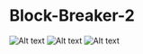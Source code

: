# Block-Breaker-2
![Alt text](https://i.ibb.co/pbVtZ1N/Screenshot-2021-09-22-201321.jpg "game screenshot")
![Alt text](https://i.ibb.co/GPLSKtX/Screenshot-2021-09-22-202311.jpg "game screenshot")
![Alt text](https://i.ibb.co/b5DJjS3/Screenshot-2021-09-22-201816.jpg "Main menu screenshot")
